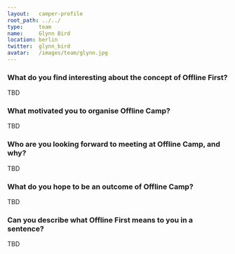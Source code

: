 ```yaml
---
layout:   camper-profile
root_path: ../../
type:     team
name:     Glynn Bird
location: berlin
twitter:  glynn_bird
avatar:   /images/team/glynn.jpg
---
```


### What do you find interesting about the concept of Offline First?

TBD

### What motivated you to organise Offline Camp?

TBD

### Who are you looking forward to meeting at Offline Camp, and why?

TBD

### What do you hope to be an outcome of Offline Camp?

TBD

### Can you describe what Offline First means to you in a sentence?

TBD
